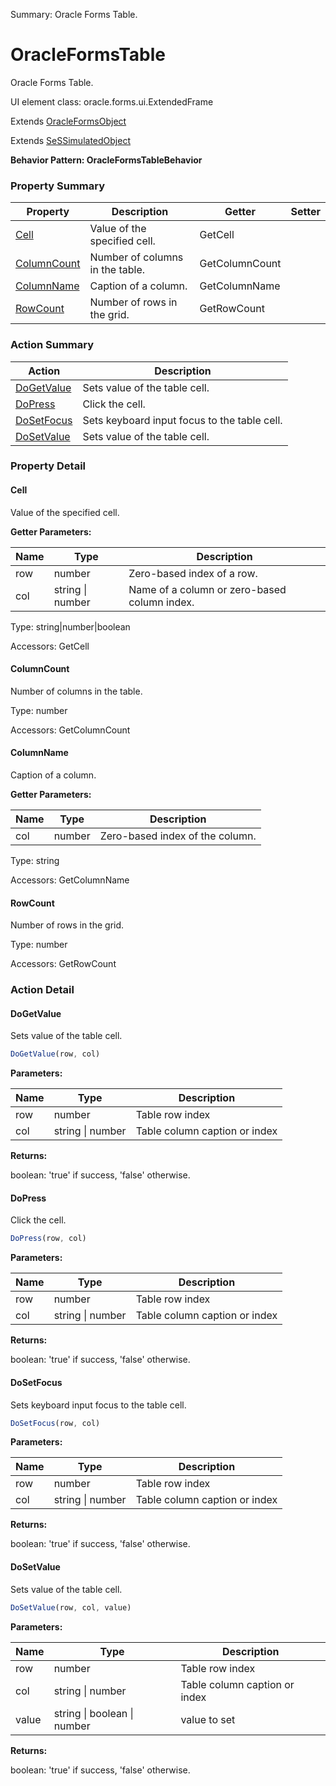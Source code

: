 Summary: Oracle Forms Table.

# OracleFormsTable

Oracle Forms Table.
 
UI element class: oracle.forms.ui.ExtendedFrame

Extends [OracleFormsObject](OracleFormsObject.md)

Extends [SeSSimulatedObject](SeSSimulatedObject.md)





**Behavior Pattern: OracleFormsTableBehavior**


<!-- ============================== property summary ========================== -->

	

### Property Summary

| **Property** | **Description** | **Getter** | **Setter** |
| ------------ | --------------- | ---------- | ---------- |
| [Cell](#cell) | Value of the specified cell. | GetCell |  |
| [ColumnCount](#columncount) | Number of columns in the table. | GetColumnCount |  |
| [ColumnName](#columnname) | Caption of a column. | GetColumnName |  |
| [RowCount](#rowcount) | Number of rows in the grid. | GetRowCount |  |



	
<!-- ============================== action summary ========================== -->



### Action Summary

|  **Action** | **Description** | 
| ----------- | --------------- |
|	[DoGetValue](#dogetvalue) | Sets value of the table cell. |
|	[DoPress](#dopress) | Click the cell. |
|	[DoSetFocus](#dosetfocus) | Sets keyboard input focus to the table cell. |
|	[DoSetValue](#dosetvalue) | Sets value of the table cell. |




<!-- ============================== property detail ========================== -->
	
### Property Detail
		
<a name="Cell"></a>
#### Cell


Value of the specified cell.

			
**Getter Parameters:**

| **Name** | **Type** | **Description** |
| -------- | -------- | --------------- |	
| row | number | Zero-based index of a row. |
| col | string \| number | Name of a column or zero-based column index. |


	
			
Type: string|number|boolean
			
			
Accessors: GetCell
			
		
<a name="ColumnCount"></a>
#### ColumnCount


Number of columns in the table.

			
	
			
Type: number
			
			
Accessors: GetColumnCount
			
		
<a name="ColumnName"></a>
#### ColumnName


Caption of a column.

			
**Getter Parameters:**

| **Name** | **Type** | **Description** |
| -------- | -------- | --------------- |	
| col | number | Zero-based index of the column. |


	
			
Type: string
			
			
Accessors: GetColumnName
			
		
<a name="RowCount"></a>
#### RowCount


Number of rows in the grid.

			
	
			
Type: number
			
			
Accessors: GetRowCount
			
		
	
	
<!-- ============================== action detail ========================== -->
	
### Action Detail
		
<a name="DoGetValue"></a>    
#### DoGetValue

Sets value of the table cell.

```javascript
DoGetValue(row, col) 
```


**Parameters:**

|	**Name** | **Type** | **Description** |
| ---------- | -------- | --------------- |
| row | number |	Table row index |
| col | string \| number |	Table column caption or index |




**Returns:**

boolean: 'true' if success, 'false' otherwise.



<a name="see.also.oracleformstable.dogetvalue"></a>

<a name="DoPress"></a>    
#### DoPress

Click the cell.

```javascript
DoPress(row, col) 
```


**Parameters:**

|	**Name** | **Type** | **Description** |
| ---------- | -------- | --------------- |
| row | number |	Table row index |
| col | string \| number |	Table column caption or index |




**Returns:**

boolean: 'true' if success, 'false' otherwise.



<a name="see.also.oracleformstable.dopress"></a>

<a name="DoSetFocus"></a>    
#### DoSetFocus

Sets keyboard input focus to the table cell.

```javascript
DoSetFocus(row, col) 
```


**Parameters:**

|	**Name** | **Type** | **Description** |
| ---------- | -------- | --------------- |
| row | number |	Table row index |
| col | string \| number |	Table column caption or index |




**Returns:**

boolean: 'true' if success, 'false' otherwise.



<a name="see.also.oracleformstable.dosetfocus"></a>

<a name="DoSetValue"></a>    
#### DoSetValue

Sets value of the table cell.

```javascript
DoSetValue(row, col, value) 
```


**Parameters:**

|	**Name** | **Type** | **Description** |
| ---------- | -------- | --------------- |
| row | number |	Table row index |
| col | string \| number |	Table column caption or index |
| value | string \| boolean \| number |	value to set |




**Returns:**

boolean: 'true' if success, 'false' otherwise.



<a name="see.also.oracleformstable.dosetvalue"></a>

	


